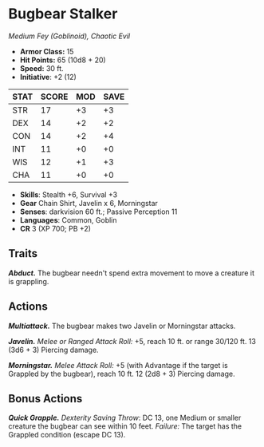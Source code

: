 # Bugbear Stalker

*Medium Fey (Goblinoid), Chaotic Evil*

- **Armor Class:** 15
- **Hit Points:** 65 (10d8 + 20)
- **Speed:** 30 ft.
- **Initiative**: +2 (12)

|STAT|SCORE|MOD|SAVE|
| --- | --- | --- | ---- |
| STR | 17 | +3 | +3 |
| DEX | 14 | +2 | +2 |
| CON | 14 | +2 | +4 |
| INT | 11 | +0 | +0 |
| WIS | 12 | +1 | +3 |
| CHA | 11 | +0 | +0 |

- **Skills**: Stealth +6, Survival +3
- **Gear** Chain Shirt, Javelin x 6, Morningstar
- **Senses**: darkvision 60 ft.; Passive Perception 11
- **Languages**: Common, Goblin
- **CR** 3 (XP 700; PB +2)

## Traits

***Abduct.*** The bugbear needn't spend extra movement to move a creature it is grappling.


## Actions

***Multiattack.*** The bugbear makes two Javelin or Morningstar attacks.

***Javelin.*** *Melee or Ranged Attack Roll:* +5, reach 10 ft. or range 30/120 ft. 13 (3d6 + 3) Piercing damage.

***Morningstar.*** *Melee Attack Roll:* +5 (with Advantage if the target is Grappled by the bugbear), reach 10 ft. 12 (2d8 + 3) Piercing damage.


## Bonus Actions

***Quick Grapple.*** *Dexterity Saving Throw*: DC 13, one Medium or smaller creature the bugbear can see within 10 feet. *Failure:*  The target has the Grappled condition (escape DC 13).

